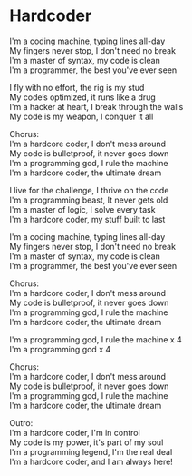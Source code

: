 # Hardcoder

I'm a coding machine, typing lines all-day <br>
My fingers never stop, I don't need no break <br>
I'm a master of syntax, my code is clean <br>
I'm a programmer, the best you've ever seen <br>

I fly with no effort, the rig is my stud <br>
My code’s optimized, it runs like a drug <br>
I'm a hacker at heart, I break through the walls <br>
My code is my weapon, I conquer it all <br> 

Chorus: <br>
I'm a hardcore coder, I don't mess around <br>
My code is bulletproof, it never goes down <br>
I'm a programming god, I rule the machine <br>
I'm a hardcore coder, the ultimate dream <br>

I live for the challenge, I thrive on the code <br>
I'm a programming beast, It never gets old <br>
I'm a master of logic, I solve every task <br>
I'm a hardcore coder, my stuff built to last <br>

I'm a coding machine, typing lines all-day <br>
My fingers never stop, I don't need no break <br>
I'm a master of syntax, my code is clean <br>
I'm a programmer, the best you've ever seen <br>

Chorus: <br>
I'm a hardcore coder, I don't mess around <br>
My code is bulletproof, it never goes down <br>
I'm a programming god, I rule the machine <br>
I'm a hardcore coder, the ultimate dream <br>

I'm a programming god, I rule the machine x 4 <br>
I'm a programming god x 4 <br>

Chorus: <br>
I'm a hardcore coder, I don't mess around <br>
My code is bulletproof, it never goes down <br>
I'm a programming god, I rule the machine <br>
I'm a hardcore coder, the ultimate dream <br>

Outro: <br>
I'm a hardcore coder, I'm in control <br>
My code is my power, it's part of my soul <br>
I'm a programming legend, I'm the real deal <br>
I'm a hardcore coder, and I am always here! <br>
